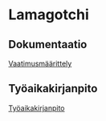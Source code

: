 # Lamagotchi

## Dokumentaatio

[Vaatimusmäärittely](https://github.com/mimmipi/otm-harjoitustyo/blob/master/dokumentointi/Vaatimusmaarittely.md)

## Työaikakirjanpito

[Työaikakirjanpito](https://github.com/mimmipi/otm-harjoitustyo/blob/master/dokumentointi/tyoaikakirjanpito.txt)
